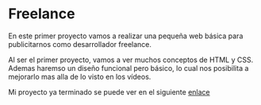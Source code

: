 # Freelance

En este primer proyecto vamos a realizar una pequeña web básica para publicitarnos como desarrollador freelance.

Al ser el primer proyecto, vamos a ver muchos conceptos de HTML y CSS. Ademas haremso un diseño funcional pero básico, lo cual nos posibilita a mejorarlo mas alla de lo visto en los vídeos.

Mi proyecto ya terminado se puede ver en el siguiente [enlace](https://dwc-freelanceproject.netlify.app/)

